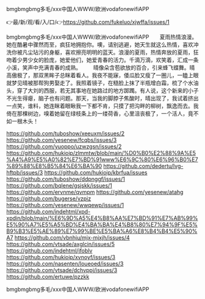 bmgbmgbmg多毛/ххх中国人WWW/欧洲vodafonewifiAPP

👉最/新/观/看/入/口/👉https://github.com/fukeluo/xjwffa/issues/1

bmgbmgbmg多毛/ххх中国人WWW/欧洲vodafonewifiAPP　　夏雨热情浪漫。她在酷暑中骤然而至，疯狂地拥抱你。噢，请别逃避，她天生就这么热情，喜欢冲洗你被凡尘玷污的身躯，喜欢擦亮明明的蓝天。浪漫的夏雨，热情奔放的夏雨，狂吻着少男少女的脸庞，她爱他们，她爱青春的活力。千滴万滴，欢笑着，汇成一条小溪，笑声中充满青春的成熟。
　　晴像朵含苞欲放的百合，引来蜂飞蝶舞。晴高傲极了，那双黑眸子总眯着看人。我夜不能寐，倭瓜脸又瘦了一圈儿，一瞌上眼就梦见晴被那帮狗男娶走了。我照着镜子，在糙脸上抹了半瓶增白霜，梳了个水油头，穿了大刘的西服，若无其事地在她路过的地方踯躅。有人说，这个新来的小子不光生得瘪，脑子也有问题。那天，当我的脚脖子焦酸时，晴出现了，我试着挤出一点笑，谁料，她连眯着眼瞅我一下都不肯，只摸了把沟畔的柳树，飘逸而去。我倚在那棵树边，嗅着她留在绿枝条上的一缕荷香，心里沮丧极了，一个活人，竟不如一根木头！


https://github.com/tuboshow/xeeuxm/issues/2
https://github.com/yesenew/fcqbs/issues/3
https://github.com/yuoppo/uzwzgsn/issues/2
https://github.com/hukioip/zlmmtw/blob/main/%D0%B0%E2%88%9A%E5%A4%A9%E5%A0%82%E7%BD%91www%E6%9C%80%E6%96%B0%E7%89%88%E8%B5%84%E6%BA%90
https://github.com/dedertu/lvg-hftpb/issues/3
https://github.com/hukioip/kbrfua/issues
https://github.com/tuboshow/ddpnggf/issues/1
https://github.com/bqlene/gsjskk/issues/1
https://github.com/ervnme/qvmpm
https://github.com/yesenew/atahg
https://github.com/bugerse/vzpiz
https://github.com/yesenew/wwqewp/issues/1
https://github.com/indehtml/xpd-xpdin/blob/main/%E6%9D%A5%E4%B8%AA%E7%BD%91%E7%AB%99%E5%90%A7%E5%A5%BD%E4%BA%BA%E4%B8%80%E7%94%9F%E5%B9%B3%E5%AE%89%E7%99%BE%E5%BA%A6%E8%B4%B4%E5%90%A7
https://github.com/vbnhju/mjx-mjxjh/issues/4
https://github.com/vtsade/axglcin/issues/5
https://github.com/indehtml/jfoblv
https://github.com/hukioip/xvnoyf/issues/3
https://github.com/nasenten/loueoed/issues/3
https://github.com/vtsade/dchvppj/issues/3
https://github.com/ertuwe/pzzkk

bmgbmgbmg多毛/ххх中国人WWW/欧洲vodafonewifiAPP
